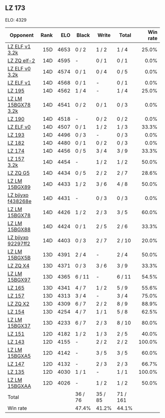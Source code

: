 ## LZ 173 ##

ELO: 4329

Opponent | Rank | ELO | Black | Write | Total | Win rate
---------|-----:|----:|-------|-------|-------|-------:
[LZ ELF v1 3.2k](LZ%20ELF%20v1%203.2k.md) | 15D | 4653 | 0 / 2 | 1 / 2 | 1 / 4 | 25.0%
[LZ ZQ elf-2](LZ%20ZQ%20elf-2.md) | 14D | 4595 | - | 0 / 1 | 0 / 1 | 0.0%
[LZ ELF v0 3.2k](LZ%20ELF%20v0%203.2k.md) | 14D | 4574 | 0 / 1 | 0 / 4 | 0 / 5 | 0.0%
[LZ ELF v1](LZ%20ELF%20v1.md) | 14D | 4568 | 0 / 1 | - | 0 / 1 | 0.0%
[LZ 195](LZ%20195.md) | 14D | 4562 | 1 / 4 | - | 1 / 4 | 25.0%
[LZ LM 15BGX78 3.2k](LZ%20LM%2015BGX78%203.2k.md) | 14D | 4541 | 0 / 2 | 0 / 1 | 0 / 3 | 0.0%
[LZ 190](LZ%20190.md) | 14D | 4518 | - | 0 / 2 | 0 / 2 | 0.0%
[LZ ELF v0](LZ%20ELF%20v0.md) | 14D | 4507 | 0 / 1 | 1 / 2 | 1 / 3 | 33.3%
[LZ 193](LZ%20193.md) | 14D | 4496 | 0 / 3 | - | 0 / 3 | 0.0%
[LZ 182](LZ%20182.md) | 14D | 4480 | 0 / 1 | 0 / 2 | 0 / 3 | 0.0%
[LZ 174](LZ%20174.md) | 14D | 4456 | 0 / 5 | 3 / 4 | 3 / 9 | 33.3%
[LZ 157 3.2k](LZ%20157%203.2k.md) | 14D | 4454 | - | 1 / 2 | 1 / 2 | 50.0%
[LZ ZQ G5](LZ%20ZQ%20G5.md) | 14D | 4434 | 0 / 5 | 2 / 2 | 2 / 7 | 28.6%
[LZ LM 15BGX89](LZ%20LM%2015BGX89.md) | 14D | 4433 | 1 / 2 | 3 / 6 | 4 / 8 | 50.0%
[LZ bjiyxo f438268e](LZ%20bjiyxo%20f438268e.md) | 14D | 4431 | - | 0 / 3 | 0 / 3 | 0.0%
[LZ LM 15BGX78](LZ%20LM%2015BGX78.md) | 14D | 4426 | 1 / 2 | 2 / 3 | 3 / 5 | 60.0%
[LZ LM 15BGX88](LZ%20LM%2015BGX88.md) | 14D | 4424 | 0 / 1 | 2 / 5 | 2 / 6 | 33.3%
[LZ bjiyxo 92297ff2](LZ%20bjiyxo%2092297ff2.md) | 14D | 4403 | 0 / 3 | 2 / 7 | 2 / 10 | 20.0%
[LZ LM 15BGX5B](LZ%20LM%2015BGX5B.md) | 13D | 4391 | 2 / 4 | - | 2 / 4 | 50.0%
[LZ ZQ X4](LZ%20ZQ%20X4.md) | 13D | 4371 | 0 / 3 | 3 / 6 | 3 / 9 | 33.3%
[LZ LM 15BGX97](LZ%20LM%2015BGX97.md) | 13D | 4365 | 6 / 11 | - | 6 / 11 | 54.5%
[LZ 165](LZ%20165.md) | 13D | 4341 | 4 / 7 | 1 / 2 | 5 / 9 | 55.6%
[LZ 157](LZ%20157.md) | 13D | 4313 | 3 / 4 | - | 3 / 4 | 75.0%
[LZ ZQ X2](LZ%20ZQ%20X2.md) | 13D | 4309 | 6 / 7 | 2 / 2 | 8 / 9 | 88.9%
[LZ 154](LZ%20154.md) | 13D | 4254 | 4 / 7 | 1 / 1 | 5 / 8 | 62.5%
[LZ LM 15BGX37](LZ%20LM%2015BGX37.md) | 13D | 4233 | 6 / 7 | 2 / 3 | 8 / 10 | 80.0%
[LZ 151](LZ%20151.md) | 12D | 4182 | 1 / 2 | 1 / 3 | 2 / 5 | 40.0%
[LZ 143](LZ%20143.md) | 12D | 4155 | - | 2 / 2 | 2 / 2 | 100.0%
[LZ LM 15BGXA5](LZ%20LM%2015BGXA5.md) | 12D | 4142 | - | 3 / 5 | 3 / 5 | 60.0%
[LZ 147](LZ%20147.md) | 12D | 4132 | - | 2 / 3 | 2 / 3 | 66.7%
[LZ 135](LZ%20135.md) | 12D | 4030 | 1 / 1 | - | 1 / 1 | 100.0%
[LZ LM 15BGXAA](LZ%20LM%2015BGXAA.md) | 12D | 4026 | - | 1 / 2 | 1 / 2 | 50.0%
Total | | | 36 / 76 | 35 / 85 | 71 / 161 | 
Win rate| | | 47.4% | 41.2% | 44.1% | 
